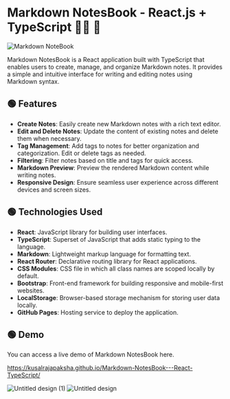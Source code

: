 # Markdown NotesBook - React.js + TypeScript ✍🏼 📓

![Markdown NoteBook](https://github.com/kusalrajapaksha/Markdown-NotesBook---React-TypeScript/assets/72430450/dbb71277-fc80-4a49-83be-8236346641f2)


Markdown NotesBook is a React application built with TypeScript that enables users to create, manage, and organize Markdown notes. It provides a simple and intuitive interface for writing and editing notes using Markdown syntax.

## 🟢 Features
* **Create Notes**: Easily create new Markdown notes with a rich text editor.
* **Edit and Delete Notes**: Update the content of existing notes and delete them when necessary.
* **Tag Management**: Add tags to notes for better organization and categorization. Edit or delete tags as needed.
* **Filtering**: Filter notes based on title and tags for quick access.
* **Markdown Preview**: Preview the rendered Markdown content while writing notes.
* **Responsive Design**: Ensure seamless user experience across different devices and screen sizes.

## 🟢 Technologies Used
* **React**: JavaScript library for building user interfaces.
* **TypeScript**: Superset of JavaScript that adds static typing to the language.
* **Markdown**: Lightweight markup language for formatting text.
* **React Router**: Declarative routing library for React applications.
* **CSS Modules**: CSS file in which all class names are scoped locally by default.
* **Bootstrap**: Front-end framework for building responsive and mobile-first websites.
* **LocalStorage**: Browser-based storage mechanism for storing user data locally.
* **GitHub Pages**: Hosting service to deploy the application.

## 🟢 Demo

You can access a live demo of Markdown NotesBook here.

https://kusalrajapaksha.github.io/Markdown-NotesBook---React-TypeScript/

![Untitled design (1)](https://github.com/kusalrajapaksha/Markdown-NotesBook---React-TypeScript/assets/72430450/0368003f-1769-47c4-bd32-03605644fa24)
![Untitled design](https://github.com/kusalrajapaksha/Markdown-NotesBook---React-TypeScript/assets/72430450/e9048dad-e7b0-4a95-8883-cd015d2c5009)


